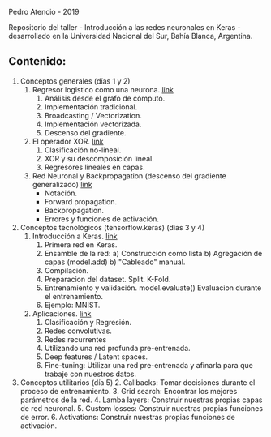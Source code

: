 Pedro Atencio - 2019

Repositorio del taller - Introducción a las redes neuronales en Keras - desarrollado en la Universidad Nacional del Sur, Bahía Blanca, Argentina.


## Contenido:

1. Conceptos generales (días 1 y 2)
    1. Regresor logistico como una neurona. <a href="https://colab.research.google.com/drive/1G4FS7fqJYl0iq3m1oX9IWrH7l6iCymMd">link</a>
        1. Análisis desde el grafo de cómputo.
        2. Implementación tradicional.
        3. Broadcasting / Vectorization.
        4. Implementación vectorizada.
        5. Descenso del gradiente.
    2. El operador XOR. <a href="https://colab.research.google.com/drive/1cdyj7wISIXyg1TIjX88vXlGZgTfXOPlp">link</a>
        1. Clasificación no-lineal.
        2. XOR y su descomposición lineal.
        3. Regresores lineales en capas.
    3. Red Neuronal y Backpropagation (descenso del gradiente generalizado) <a href="https://colab.research.google.com/drive/1nQ69bRBGqe8sbtT10WhchyXr6Kvd14fL">link</a>
        - Notación.
        - Forward propagation.
        - Backpropagation.
        - Errores y funciones de activación.
2. Conceptos tecnológicos (tensorflow.keras) (días 3 y 4)
    1. Introducción a Keras. <a href="https://colab.research.google.com/drive/1HbKczB-BXFO2Xg4QE0W2Ix5oBa_xFumE">link</a>
        1. Primera red en Keras.
        2. Ensamble de la red: a) Construcción como lista b) Agregación de capas (model.add) b) "Cableado" manual.
        3. Compilación.
        4. Preparacion del dataset.
            Split.
            K-Fold.
        5. Entrenamiento y validación.
            model.evaluate()
            Evaluacion durante el entrenamiento.
        6. Ejemplo: MNIST.
    2. Aplicaciones. <a href="https://colab.research.google.com/drive/1ceI-3gWA448fZ44707oZ6BUBf5Tdarod">link</a>
        1. Clasificación y Regresión.
        2. Redes convolutivas.
        3. Redes recurrentes
        4. Utilizando una red profunda pre-entrenada.
        5. Deep features / Latent spaces.
        6. Fine-tuning: Utilizar una red pre-entrenada y afinarla para que trabaje con nuestros datos.
3. Conceptos utilitarios (día 5)
    2. Callbacks: Tomar decisiones durante el proceso de entrenamiento.
    3. Grid search: Encontrar los mejores parámetros de la red.
    4. Lamba layers: Construir nuestras propias capas de red neuronal.
    5. Custom losses: Construir nuestras propias funciones de error.
    6. Activations: Construir nuestras propias funciones de activación.
